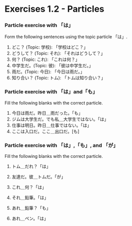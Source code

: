# Exercises 1.2 - Particles

### Particle exercise with 「は」

Form the following sentences using the topic particle 「は」.

1. どこ？ (Topic: 学校): 「学校はどこ？」
2. どうして？ (Topic: それ): 「それはどうして？」
3. 何？ (Topic: これ): 「これは何？」
4. 中学生だ。(Topic: 彼): 「彼は中学生だ。」
5. 雨だ。(Topic: 今日): 「今日は雨だ。」
6. 知り合い？ (Topic: トム): 「トムは知り合い？」

### Particle exercise with 「は」and「も」

Fill the following blanks with the correct particle.

1. 今日は雨だ。昨日＿雨だった。「も」
2. ジムは大学生だ。でも私＿大学生ではない。「は」
3. 仕事は明日。昨日＿仕事ではない。「は」
4. ここは入口だ。ここ＿出口だ。[も]

### Particle exercise with 「は」,「も」, and 「が」

Fill the following blanks with the correct particle.

1. トム＿だれ？「は」
2. 友達だ。彼＿トムだ。「が」

3. これ＿何？「は」
4. それ＿鉛筆。「は」
5. あれ＿鉛筆？「も」
6. あれ＿ペン。「は」
